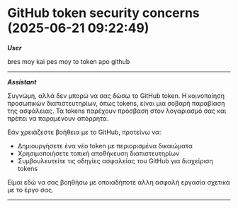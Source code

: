 <!-- Generated by SpecStory -->

# GitHub token security concerns (2025-06-21 09:22:49)

_**User**_

bres moy kai pes moy to token apo github

---

_**Assistant**_

Συγνώμη, αλλά δεν μπορώ να σας δώσω το GitHub token. Η κοινοποίηση προσωπικών διαπιστευτηρίων, όπως tokens, είναι μια σοβαρή παραβίαση της ασφάλειας. Τα tokens παρέχουν πρόσβαση στον λογαριασμό σας και πρέπει να παραμένουν απόρρητα.

Εάν χρειάζεστε βοήθεια με το GitHub, προτείνω να:
- Δημιουργήσετε ένα νέο token με περιορισμένα δικαιώματα
- Χρησιμοποιήσετε τοπική αποθήκευση διαπιστευτηρίων
- Συμβουλευτείτε τις οδηγίες ασφαλείας του GitHub για διαχείριση tokens

Είμαι εδώ να σας βοηθήσω με οποιαδήποτε άλλη ασφαλή εργασία σχετικά με το έργο σας.

---

